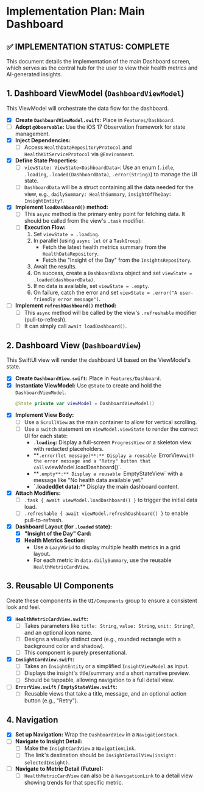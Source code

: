 # Implementation Plan: Main Dashboard

## ✅ IMPLEMENTATION STATUS: COMPLETE

This document details the implementation of the main Dashboard screen, which serves as the central hub for the user to view their health metrics and AI-generated insights.

## 1. Dashboard ViewModel (`DashboardViewModel`)

This ViewModel will orchestrate the data flow for the dashboard.

- [x] **Create `DashboardViewModel.swift`:** Place in `Features/Dashboard`.
- [ ] **Adopt `@Observable`:** Use the iOS 17 Observation framework for state management.
- [x] **Inject Dependencies:**
    - [ ] Access `HealthDataRepositoryProtocol` and `HealthKitServiceProtocol` via `@Environment`.
- [x] **Define State Properties:**
    - [ ] `viewState: ViewState<DashboardData>`: Use an enum (`.idle`, `.loading`, `.loaded(DashboardData)`, `.error(String)`) to manage the UI state.
    - [ ] `DashboardData` will be a struct containing all the data needed for the view, e.g., `dailySummary: HealthSummary`, `insightOfTheDay: InsightEntity?`.
- [x] **Implement `loadDashboard()` method:**
    - [ ] This `async` method is the primary entry point for fetching data. It should be called from the view's `.task` modifier.
    - [ ] **Execution Flow:**
        1. Set `viewState = .loading`.
        2. In parallel (using `async let` or a `TaskGroup`):
            - Fetch the latest health metrics summary from the `HealthDataRepository`.
            - Fetch the "Insight of the Day" from the `InsightsRepository`.
        3. Await the results.
        4. On success, create a `DashboardData` object and set `viewState = .loaded(dashboardData)`.
        5. If no data is available, set `viewState = .empty`.
        6. On failure, catch the error and set `viewState = .error("A user-friendly error message")`.
- [ ] **Implement `refreshDashboard()` method:**
    - [ ] This `async` method will be called by the view's `.refreshable` modifier (pull-to-refresh).
    - [ ] It can simply call `await loadDashboard()`.

## 2. Dashboard View (`DashboardView`)

This SwiftUI view will render the dashboard UI based on the ViewModel's state.

- [x] **Create `DashboardView.swift`:** Place in `Features/Dashboard`.
- [x] **Instantiate ViewModel:** Use `@State` to create and hold the `DashboardViewModel`.
    ```swift
    @State private var viewModel = DashboardViewModel()
    ```
- [x] **Implement View Body:**
    - [ ] Use a `ScrollView` as the main container to allow for vertical scrolling.
    - [ ] Use a `switch` statement on `viewModel.viewState` to render the correct UI for each state:
        - **`.loading`:** Display a full-screen `ProgressView` or a skeleton view with redacted placeholders.
        - **`.error(let message)**:** Display a reusable `ErrorView` with the error message and a "Retry" button that calls `viewModel.loadDashboard()`.
        - **`.empty**:** Display a reusable `EmptyStateView` with a message like "No health data available yet."
        - **`.loaded(let data)**:** Display the main dashboard content.
- [x] **Attach Modifiers:**
    - [ ] `.task { await viewModel.loadDashboard() }` to trigger the initial data load.
    - [ ] `.refreshable { await viewModel.refreshDashboard() }` to enable pull-to-refresh.
- [x] **Dashboard Layout (for `.loaded` state):**
    - [x] **"Insight of the Day" Card:**
    - [x] **Health Metrics Section:**
        - Use a `LazyVGrid` to display multiple health metrics in a grid layout.
        - For each metric in `data.dailySummary`, use the reusable `HealthMetricCardView`.

## 3. Reusable UI Components

Create these components in the `UI/Components` group to ensure a consistent look and feel.

- [x] **`HealthMetricCardView.swift`:**
    - [ ] Takes parameters like `title: String`, `value: String`, `unit: String?`, and an optional icon name.
    - [ ] Designs a visually distinct card (e.g., rounded rectangle with a background color and shadow).
    - [ ] This component is purely presentational.
- [x] **`InsightCardView.swift`:**
    - [ ] Takes an `InsightEntity` or a simplified `InsightViewModel` as input.
    - [ ] Displays the insight's title/summary and a short narrative preview.
    - [ ] Should be tappable, allowing navigation to a full detail view.
- [ ] **`ErrorView.swift` / `EmptyStateView.swift`:**
    - [ ] Reusable views that take a title, message, and an optional action button (e.g., "Retry").

## 4. Navigation

- [x] **Set up Navigation:** Wrap the `DashboardView` in a `NavigationStack`.
- [ ] **Navigate to Insight Detail:**
    - [ ] Make the `InsightCardView` a `NavigationLink`.
    - [ ] The link's destination should be `InsightDetailView(insight: selectedInsight)`.
- [ ] **Navigate to Metric Detail (Future):**
    - [ ] `HealthMetricCardView` can also be a `NavigationLink` to a detail view showing trends for that specific metric. 